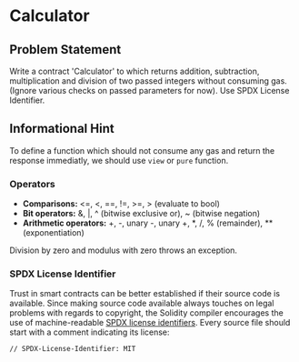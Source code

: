 # Calculator
## Problem Statement

Write a contract 'Calculator' to which returns addition, subtraction, multiplication and division of two passed integers without consuming gas. (Ignore various checks on passed parameters for now). Use SPDX License Identifier.

## Informational Hint
To define a function which should not consume any gas and return the response immediatly, we should use `view` or `pure` function.

### Operators

* **Comparisons:** <=, <, ==, !=, >=, > (evaluate to bool)
* **Bit operators:** &, |, ^ (bitwise exclusive or), ~ (bitwise negation)
* **Arithmetic operators:** +, -, unary -, unary +, *, /, % (remainder), ** (exponentiation)

Division by zero and modulus with zero throws an exception.

### SPDX License Identifier

Trust in smart contracts can be better established if their source code is available. Since making source code available always touches on legal problems with regards to copyright, the Solidity compiler encourages the use of machine-readable [SPDX license identifiers](https://spdx.org/). Every source file should start with a comment indicating its license:

`// SPDX-License-Identifier: MIT`

